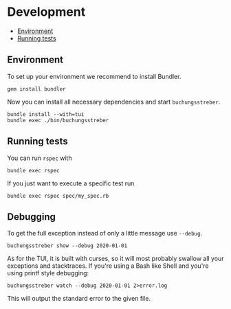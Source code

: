 # Development

* [Environment](#environment)
* [Running tests](#running-tests)

## Environment

To set up your environment we recommend to install Bundler.
````
gem install bundler
````
Now you can install all necessary dependencies and start `buchungsstreber`.

````
bundle install --with=tui
bundle exec ./bin/buchungsstreber
````

## Running tests

You can run `rspec` with
````
bundle exec rspec
````
If you just want to execute a specific test run
````
bundle exec rspec spec/my_spec.rb
````

## Debugging

To get the full exception instead of only a little message use `--debug`.

```
buchungsstreber show --debug 2020-01-01
```

As for the TUI, it is built with curses, so it will most probably swallow
all your exceptions and stacktraces.
If you're using a Bash like Shell and you're using printf style debugging:

```
buchungsstreber watch --debug 2020-01-01 2>error.log
```

This will output the standard error to the given file.
